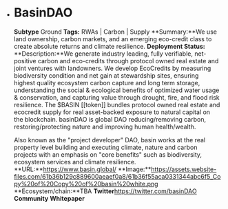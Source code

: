 - # BasinDAO
  **Subtype** Ground
  **Tags:** RWAs | Carbon | Supply
  **Summary:**We use land ownership, carbon markets, and an emerging eco-credit class to create absolute returns and climate resilience.
  **Deployment Status:**
  **Description:**We generate industry leading, fully verifiable, net-positive carbon and eco-credits through protocol owned real estate and joint ventures with landowners. We develop EcoCredits by measuring biodiversity condition and net gain at stewardship sites, ensuring highest quality ecosystem carbon capture and long term storage, understanding the social & ecological benefits of optimized water usage & conservation, and capturing  value through drought, fire, and flood risk resilience. The $BASIN [[token]] bundles protocol owned real estate and ecocredit supply for real asset-backed exposure to natural capital on the blockchain. basinDAO is global DAO reducing/removing carbon, restoring/protecting nature and improving human health/wealth.
  
  Also known as the "project developer" DAO, basin works at the real property level building and executing climate, nature and carbon projects with an emphasis on "core benefits" such as biodiversity, ecosystem services and climate resilience.  
  **URL:**https://www.basin.global/
  **Image:**https://assets.website-files.com/61b36b129c889600aeaef0a8/61b36f55aca0331344abc6f5_Copy%20of%20Copy%20of%20basin%20white.png
  **Ecosystem/chain:**TBA
  **Twitter**https://twitter.com/basinDAO
  **Community**
  **Whitepaper**